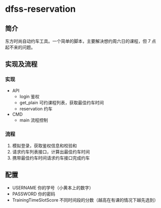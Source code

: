 # dfss-reservation

## 简介

东方时尚自动约车工具。一个简单的脚本，主要解决想约周六日的课程，但 7 点起不来的问题。

## 实现及流程
### 实现
- API
    - login 鉴权
    - get_plain 可约课程列表，获取最佳约车时间
    - reservation 约车
- CMD
    - main 流程控制
    
### 流程

1. 模拟登录，获取鉴权信息和校验和
2. 请求约车列表接口，计算出最佳约车时间
3. 携带最佳约车时间请求约车接口完成约车

## 配置

- USERNAME 你的学号（小黄本上的数字）
- PASSWORD 你的密码
- TrainingTimeSlotScore 不同时间段的分数（越高在有课的情况下越先选到）
